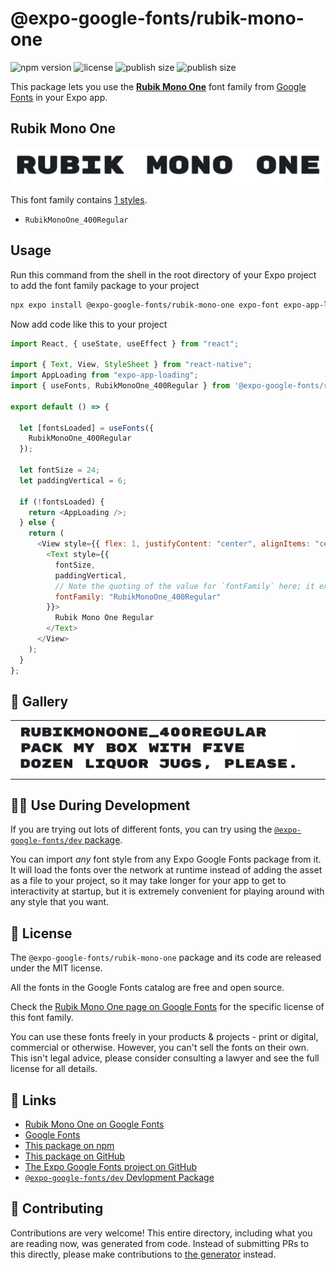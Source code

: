 # @expo-google-fonts/rubik-mono-one

![npm version](https://flat.badgen.net/npm/v/@expo-google-fonts/rubik-mono-one)
![license](https://flat.badgen.net/github/license/expo/google-fonts)
![publish size](https://flat.badgen.net/packagephobia/install/@expo-google-fonts/rubik-mono-one)
![publish size](https://flat.badgen.net/packagephobia/publish/@expo-google-fonts/rubik-mono-one)

This package lets you use the [**Rubik Mono One**](https://fonts.google.com/specimen/Rubik+Mono+One) font family from [Google Fonts](https://fonts.google.com/) in your Expo app.

## Rubik Mono One

![Rubik Mono One](./font-family.png)

This font family contains [1 styles](#-gallery).

- `RubikMonoOne_400Regular`

## Usage

Run this command from the shell in the root directory of your Expo project to add the font family package to your project

```sh
npx expo install @expo-google-fonts/rubik-mono-one expo-font expo-app-loading
```

Now add code like this to your project

```js
import React, { useState, useEffect } from "react";

import { Text, View, StyleSheet } from "react-native";
import AppLoading from "expo-app-loading";
import { useFonts, RubikMonoOne_400Regular } from '@expo-google-fonts/rubik-mono-one';

export default () => {

  let [fontsLoaded] = useFonts({
    RubikMonoOne_400Regular
  });

  let fontSize = 24;
  let paddingVertical = 6;

  if (!fontsLoaded) {
    return <AppLoading />;
  } else {
    return (
      <View style={{ flex: 1, justifyContent: "center", alignItems: "center" }}>
        <Text style={{
          fontSize,
          paddingVertical,
          // Note the quoting of the value for `fontFamily` here; it expects a string!
          fontFamily: "RubikMonoOne_400Regular"
        }}>
          Rubik Mono One Regular
        </Text>
      </View>
    );
  }
};
```

## 🔡 Gallery


||||
|-|-|-|
|![RubikMonoOne_400Regular](./RubikMonoOne_400Regular.ttf.png)||||


## 👩‍💻 Use During Development

If you are trying out lots of different fonts, you can try using the [`@expo-google-fonts/dev` package](https://github.com/expo/google-fonts/tree/master/font-packages/dev#readme).

You can import _any_ font style from any Expo Google Fonts package from it. It will load the fonts over the network at runtime instead of adding the asset as a file to your project, so it may take longer for your app to get to interactivity at startup, but it is extremely convenient for playing around with any style that you want.


## 📖 License

The `@expo-google-fonts/rubik-mono-one` package and its code are released under the MIT license.

All the fonts in the Google Fonts catalog are free and open source.

Check the [Rubik Mono One page on Google Fonts](https://fonts.google.com/specimen/Rubik+Mono+One) for the specific license of this font family.

You can use these fonts freely in your products & projects - print or digital, commercial or otherwise. However, you can't sell the fonts on their own. This isn't legal advice, please consider consulting a lawyer and see the full license for all details.

## 🔗 Links

- [Rubik Mono One on Google Fonts](https://fonts.google.com/specimen/Rubik+Mono+One)
- [Google Fonts](https://fonts.google.com/)
- [This package on npm](https://www.npmjs.com/package/@expo-google-fonts/rubik-mono-one)
- [This package on GitHub](https://github.com/expo/google-fonts/tree/master/font-packages/rubik-mono-one)
- [The Expo Google Fonts project on GitHub](https://github.com/expo/google-fonts)
- [`@expo-google-fonts/dev` Devlopment Package](https://github.com/expo/google-fonts/tree/master/font-packages/dev)

## 🤝 Contributing

Contributions are very welcome! This entire directory, including what you are reading now, was generated from code. Instead of submitting PRs to this directly, please make contributions to [the generator](https://github.com/expo/google-fonts/tree/master/packages/generator) instead.

